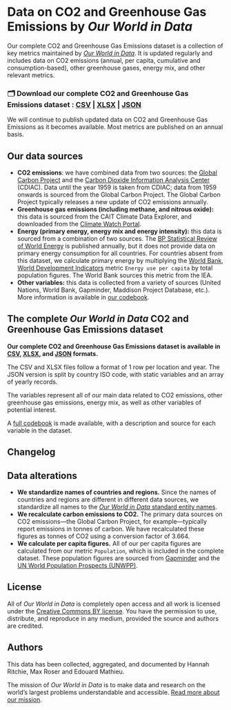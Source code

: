 # Data on CO2 and Greenhouse Gas Emissions by *Our World in Data*

Our complete CO2 and Greenhouse Gas Emissions dataset is a collection of key metrics maintained by [*Our World in Data*](https://ourworldindata.org/co2-and-other-greenhouse-gas-emissions). It is updated regularly and includes data on CO2 emissions (annual, per capita, cumulative and consumption-based), other greenhouse gases, energy mix, and other relevant metrics.

### 🗂️ Download our complete CO2 and Greenhouse Gas Emissions dataset : [CSV](#) | [XLSX](#) | [JSON](#)

We will continue to publish updated data on CO2 and Greenhouse Gas Emissions as it becomes available. Most metrics are published on an annual basis.

## Our data sources

- **CO2 emissions**: we have combined data from two sources: the [Global Carbon Project](http://www.globalcarbonproject.org/carbonbudget) and the [Carbon Dioxide Information Analysis Center](https://cdiac.ess-dive.lbl.gov/trends/emis/meth_reg.html) (CDIAC). Data until the year 1959 is taken from CDIAC; data from 1959 onwards is sourced from the Global Carbon Project. The Global Carbon Project typically releases a new update of CO2 emissions annually.
- **Greenhouse gas emissions (including methane, and nitrous oxide):** this data is sourced from the CAIT Climate Data Explorer, and downloaded from the [Climate Watch Portal](https://www.climatewatchdata.org/data-explorer/historical-emissionshttps://www.climatewatchdata.org/data-explorer/historical-emissions).
- **Energy (primary energy, energy mix and energy intensity):** this data is sourced from a combination of two sources. The [BP Statistical Review of World Energy](https://www.bp.com/en/global/corporate/energy-economics/statistical-review-of-world-energy.html) is published annually, but it does not provide data on primary energy consumption for all countries. For countries absent from this dataset, we calculate primary energy by multiplying the [World Bank, World Development Indicators](https://databank.worldbank.org/source/world-development-indicators) metric `Energy use per capita` by total population figures. The World Bank sources this metric from the IEA.
- **Other variables:** this data is collected from a variety of sources (United Nations, World Bank, Gapminder, Maddison Project Database, etc.). More information is available in [our codebook](#).

## The complete *Our World in Data* CO2 and Greenhouse Gas Emissions dataset

**Our complete CO2 and Greenhouse Gas Emissions dataset is available in [CSV](#), [XLSX](#), and [JSON](#) formats.**

The CSV and XLSX files follow a format of 1 row per location and year. The JSON version is split by country ISO code, with static variables and an array of yearly records.

The variables represent all of our main data related to CO2 emissions, other greenhouse gas emissions, energy mix, as well as other variables of potential interest.

A [full codebook](#) is made available, with a description and source for each variable in the dataset.

## Changelog

## Data alterations

- **We standardize names of countries and regions.** Since the names of countries and regions are different in different data sources, we standardize all names to the [*Our World in Data* standard entity names](#).
- **We recalculate carbon emissions to CO2.** The primary data sources on CO2 emissions—the Global Carbon Project, for example—typically report emissions in tonnes of carbon. We have recalculated these figures as tonnes of CO2 using a conversion factor of 3.664.
- **We calculate per capita figures.** All of our per capita figures are calculated from our metric `Population`, which is included in the complete dataset. These population figures are sourced from [Gapminder](http://gapminder.org) and the [UN World Population Prospects (UNWPP)](https://population.un.org/wpp/).

## License

All of *Our World in Data* is completely open access and all work is licensed under the [Creative Commons BY license](https://creativecommons.org/licenses/by/4.0/). You have the permission to use, distribute, and reproduce in any medium, provided the source and authors are credited.

## Authors

This data has been collected, aggregated, and documented by Hannah Ritchie, Max Roser and Edouard Mathieu.

The mission of *Our World in Data* is to make data and research on the world’s largest problems understandable and accessible. [Read more about our mission](https://ourworldindata.org/about).
